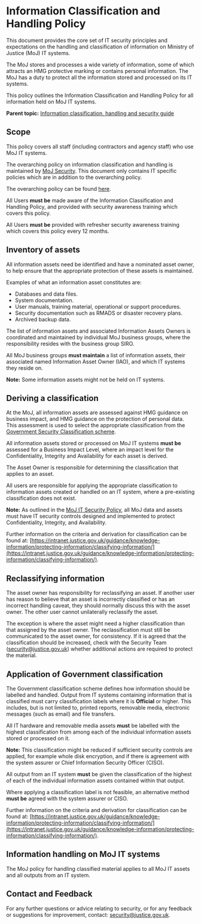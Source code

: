 # Information Classification and Handling Policy

This document provides the core set of IT security principles and expectations on the handling and classification of information on Ministry of Justice \(MoJ\) IT systems.

The MoJ stores and processes a wide variety of information, some of which attracts an HMG protective marking or contains personal information. The MoJ has a duty to protect all the information stored and processed on its IT systems.

This policy outlines the Information Classification and Handling Policy for all information held on MoJ IT systems.

**Parent topic:** [Information classification, handling and security guide](information-classification-handling-and-security-guide.md)

## Scope

This policy covers all staff \(including contractors and agency staff\) who use MoJ IT systems.

The overarching policy on information classification and handling is maintained by [MoJ Security](https://intranet.justice.gov.uk/guidance/security/). This document only contains IT specific policies which are in addition to the overarching policy.

The overarching policy can be found [here](government-classification-scheme.md).

All Users **must be** made aware of the Information Classification and Handling Policy, and provided with security awareness training which covers this policy.

All Users **must be** provided with refresher security awareness training which covers this policy every 12 months.

## Inventory of assets

All information assets need be identified and have a nominated asset owner, to help ensure that the appropriate protection of these assets is maintained.

Examples of what an information asset constitutes are:

-   Databases and data files.
-   System documentation.
-   User manuals, training material, operational or support procedures.
-   Security documentation such as RMADS or disaster recovery plans.
-   Archived backup data.

The list of information assets and associated Information Assets Owners is coordinated and maintained by individual MoJ business groups, where the responsibility resides with the business group SIRO.

All MoJ business groups **must maintain** a list of information assets, their associated named Information Asset Owner \(IAO\), and which IT systems they reside on.

**Note:** Some information assets might not be held on IT systems.

## Deriving a classification

At the MoJ, all information assets are assessed against HMG guidance on business impact, and HMG guidance on the protection of personal data. This assessment is used to select the appropriate classification from the [Government Security Classification scheme](https://www.gov.uk/government/publications/government-security-classifications).

All information assets stored or processed on MoJ IT systems **must be** assessed for a Business Impact Level, where an impact level for the Confidentiality, Integrity and Availability for each asset is derived.

The Asset Owner is responsible for determining the classification that applies to an asset.

All users are responsible for applying the appropriate classification to information assets created or handled on an IT system, where a pre-existing classification does not exist.

**Note:** As outlined in the [MoJ IT Security Policy](it-security-policy-overview.md), all MoJ data and assets must have IT security controls designed and implemented to protect Confidentiality, Integrity, and Availability.

Further information on the criteria and derivation for classification can be found at: [https://intranet.justice.gov.uk/guidance/knowledge-information/protecting-information/classifying-information/](https://intranet.justice.gov.uk/guidance/knowledge-information/protecting-information/classifying-information/).

## Reclassifying information

The asset owner has responsibility for reclassifying an asset. If another user has reason to believe that an asset is incorrectly classified or has an incorrect handling caveat, they should normally discuss this with the asset owner. The other user cannot unilaterally reclassify the asset.

The exception is where the asset might need a higher classification than that assigned by the asset owner. The reclassification must still be communicated to the asset owner, for consistency. If it is agreed that the classification should be increased, check with the Security Team \([security@justice.gov.uk](mailto:security@justice.gov.uk)\) whether additional actions are required to protect the material.

## Application of Government classification

The Government classification scheme defines how information should be labelled and handled. Output from IT systems containing information that is classified must carry classification labels where it is **Official** or higher. This includes, but is not limited to, printed reports, removable media, electronic messages \(such as email\) and file transfers.

All IT hardware and removable media assets **must** be labelled with the highest classification from among each of the individual information assets stored or processed on it.

**Note:** This classification might be reduced if sufficient security controls are applied, for example whole disk encryption, and if there is agreement with the system assurer or Chief Information Security Officer \(CISO\).

All output from an IT system **must** be given the classification of the highest of each of the individual information assets contained within that output.

Where applying a classification label is not feasible, an alternative method **must be** agreed with the system assurer or CISO.

Further information on the criteria and derivation for classification can be found at: [https://intranet.justice.gov.uk/guidance/knowledge-information/protecting-information/classifying-information/](https://intranet.justice.gov.uk/guidance/knowledge-information/protecting-information/classifying-information/).

## Information handling on MoJ IT systems

The MoJ policy for handling classified material applies to all MoJ IT assets and all outputs from an IT system.

## Contact and Feedback

For any further questions or advice relating to security, or for any feedback or suggestions for improvement, contact: [security@justice.gov.uk](mailto:security@justice.gov.uk).

